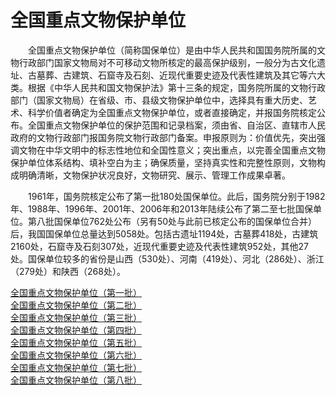 # 全国重点文物保护单位  

&emsp;&emsp;全国重点文物保护单位（简称国保单位）是由中华人民共和国国务院所属的文物行政部门国家文物局对不可移动文物所核定的最高保护级别，一般分为古文化遗址、古墓葬、古建筑、石窟寺及石刻、近现代重要史迹及代表性建筑及其它等六大类。根据《中华人民共和国文物保护法》第十三条的规定，国务院所属的文物行政部门（国家文物局）在省级、市、县级文物保护单位中，选择具有重大历史、艺术、科学价值者确定为全国重点文物保护单位，或者直接确定，并报国务院核定公布。全国重点文物保护单位的保护范围和记录档案，须由省、自治区、直辖市人民政府的文物行政部门报国务院文物行政部门备案。申报原则为：价值优先，突出强调文物在中华文明中的标志性地位和全国性意义；突出重点，以完善全国重点文物保护单位体系结构、填补空白为主；确保质量，坚持真实性和完整性原则，文物构成明确清晰，文物保护状况良好，文物研究、展示、管理工作成果卓著。  

&emsp;&emsp;1961年，国务院核定公布了第一批180处国保单位。此后，国务院分别于1982年、1988年、1996年、2001年、2006年和2013年陆续公布了第二至七批国保单位。第八批国保单位762处公布（另有50处与此前已核定公布的国保单位合并）后，我国国保单位总量达到5058处。包括古遗址1194处，古墓葬418处，古建筑2160处，石窟寺及石刻307处，近现代重要史迹及代表性建筑952处，其他27处。国保单位较多的省份是山西（530处）、河南（419处）、河北（286处）、浙江（279处）和陕西（268处）。  

[全国重点文物保护单位（第一批）](../综合旅游景点线路信息/国家级风景名胜/全国重点文物保护单位/全国重点文物保护单位（第一批）.md)  
[全国重点文物保护单位（第二批）](../综合旅游景点线路信息/国家级风景名胜/全国重点文物保护单位/全国重点文物保护单位（第二批）.md)   
[全国重点文物保护单位（第三批）](../综合旅游景点线路信息/国家级风景名胜/全国重点文物保护单位/全国重点文物保护单位（第三批）.md)   
[全国重点文物保护单位（第四批）](../综合旅游景点线路信息/国家级风景名胜/全国重点文物保护单位/全国重点文物保护单位（第四批）.md)   
[全国重点文物保护单位（第五批）](../综合旅游景点线路信息/国家级风景名胜/全国重点文物保护单位/全国重点文物保护单位（第五批）.md)   
[全国重点文物保护单位（第六批）](../综合旅游景点线路信息/国家级风景名胜/全国重点文物保护单位/全国重点文物保护单位（第六批）.md)   
[全国重点文物保护单位（第七批）](../综合旅游景点线路信息/国家级风景名胜/全国重点文物保护单位/全国重点文物保护单位（第七批）.md)   
[全国重点文物保护单位（第八批）](../综合旅游景点线路信息/国家级风景名胜/全国重点文物保护单位/全国重点文物保护单位（第八批）.md)   
